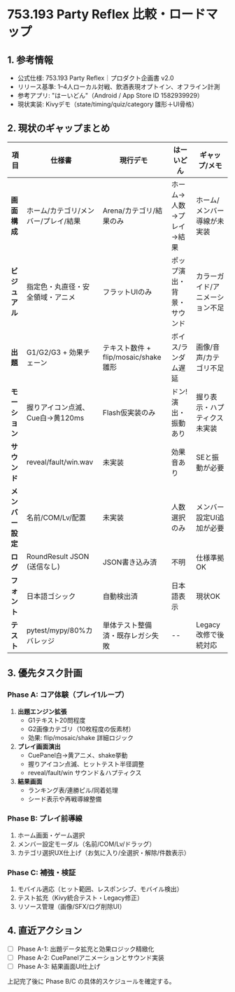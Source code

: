 # 753.193 Party Reflex 比較・ロードマップ

## 1. 参考情報

- 公式仕様: 753.193 Party Reflex｜プロダクト企画書 v2.0
- リリース基準: 1–4人ローカル対戦、飲酒表現オプトイン、オフライン計測
- 参考アプリ: "はーいどん"（Android / App Store ID 1582939929）
- 現状実装: Kivyデモ（state/timing/quiz/category 雛形＋UI骨格）

## 2. 現状のギャップまとめ

| 項目 | 仕様書 | 現行デモ | はーいどん | ギャップ/メモ |
|------|--------|----------|------------|----------------|
| **画面構成** | ホーム/カテゴリ/メンバー/プレイ/結果 | Arena/カテゴリ/結果のみ | ホーム→人数→プレイ→結果 | ホーム/メンバー導線が未実装 |
| **ビジュアル** | 指定色・丸直径・安全領域・アニメ | フラットUIのみ | ポップ演出・背景・サウンド | カラーガイド/アニメーション不足 |
| **出題** | G1/G2/G3 + 効果チェーン | テキスト数件 + flip/mosaic/shake 雛形 | ボイス/ランダム遅延 | 画像/音声/カテゴリ不足 |
| **モーション** | 握りアイコン点滅、Cue白→黄120ms | Flash仮実装のみ | ドン!演出・振動あり | 握り表示・ハプティクス未実装 |
| **サウンド** | reveal/fault/win.wav | 未実装 | 効果音あり | SEと振動が必要 |
| **メンバー設定** | 名前/COM/Lv/配置 | 未実装 | 人数選択のみ | メンバー設定UI追加が必要 |
| **ログ** | RoundResult JSON (送信なし) | JSON書き込み済 | 不明 | 仕様準拠OK |
| **フォント** | 日本語ゴシック | 自動検出済 | 日本語表示 | 現状OK |
| **テスト** | pytest/mypy/80%カバレッジ | 単体テスト整備済・既存レガシ失敗 | -- | Legacy改修で後続対応 |

## 3. 優先タスク計画

### Phase A: コア体験（プレイ1ループ）
1. **出題エンジン拡張**
   - G1テキスト20問程度
   - G2画像カテゴリ（10枚程度の仮素材）
   - 効果: flip/mosaic/shake 詳細ロジック
2. **プレイ画面演出**
   - CuePanel白→黄アニメ、shake挙動
   - 握りアイコン点滅、ヒットテスト半径調整
   - reveal/fault/win サウンド＆ハプティクス
3. **結果画面**
   - ランキング表/連勝ピル/同着処理
   - シード表示や再戦導線整備

### Phase B: プレイ前導線
1. ホーム画面・ゲーム選択
2. メンバー設定モーダル（名前/COM/Lv/ドラッグ）
3. カテゴリ選択UX仕上げ（お気に入り/全選択・解除/件数表示）

### Phase C: 補強・検証
1. モバイル適応（ヒット範囲、レスポンシブ、モバイル検出）
2. テスト拡充（Kivy統合テスト・Legacy修正）
3. リソース管理（画像/SFX/ログ削除UI）

## 4. 直近アクション

- [ ] Phase A-1: 出題データ拡充と効果ロジック精緻化
- [ ] Phase A-2: CuePanelアニメーションとサウンド実装
- [ ] Phase A-3: 結果画面UI仕上げ

上記完了後に Phase B/C の具体的スケジュールを確定する。
